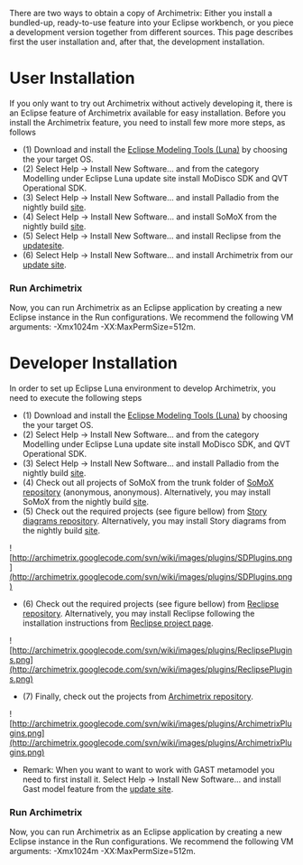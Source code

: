 There are two ways to obtain a copy of Archimetrix: Either you install a bundled-up, ready-to-use feature into your Eclipse workbench, or you piece a development version together from different sources. This page describes first the user installation and, after that, the development installation.



# User Installation #

If you only want to try out Archimetrix without actively developing it, there is an Eclipse feature of Archimetrix available for easy installation. Before you install the Archimetrix feature, you need to install few more more steps, as follows

  * (1) Download and install the [Eclipse Modeling Tools (Luna)](https://www.eclipse.org/downloads/index-developer.php) by choosing the your target OS.
  * (2) Select Help -> Install New Software... and from the category Modelling under Eclipse Luna update site install MoDisco SDK and QVT Operational SDK.
  * (3) Select Help -> Install New Software... and install Palladio from the nightly build [site](https://sdqweb.ipd.kit.edu/eclipse/palladio/nightly/).
  * (4) Select Help -> Install New Software... and install SoMoX from the nightly build [site](https://sdqweb.ipd.kit.edu/eclipse/somox/nightly/).
  * (5) Select Help -> Install New Software... and install Reclipse from the [updatesite](https://reclipse-emf.googlecode.com/svn/trunk/org.reclipse.updatesite/).
  * (6) Select Help -> Install New Software... and install Archimetrix from our [update site](https://archimetrix.googlecode.com/svn/branches/ArchimetrixForKepler/org.archimetrix.updatesite/).


### Run Archimetrix ###

Now, you can run Archimetrix as an Eclipse application by creating a new Eclipse instance in the Run configurations. We recommend the following VM arguments: -Xmx1024m -XX:MaxPermSize=512m.

# Developer Installation #

In order to set up Eclipse Luna environment to develop Archimetrix, you need to execute the following steps

  * (1) Download and install the [Eclipse Modeling Tools (Luna)](https://www.eclipse.org/downloads/index-developer.php) by choosing the your target OS.
  * (2) Select Help -> Install New Software... and from the category Modelling under Eclipse Luna update site install MoDisco SDK, and QVT Operational SDK.
  * (3) Select Help -> Install New Software... and install Palladio from the nightly build [site](https://sdqweb.ipd.kit.edu/eclipse/palladio/nightly/).
  * (4) Check out all projects of SoMoX from the trunk folder of [SoMoX repository](https://svnserver.informatik.kit.edu/i43/svn/code/SoMoX/Core/trunk/) (anonymous, anonymous). Alternatively, you may install SoMoX from the nightly build [site](https://sdqweb.ipd.kit.edu/eclipse/somox/nightly/).
  * (5) Check out the required projects (see figure bellow) from [Story diagrams repository](https://svn.codespot.com/a/eclipselabs.org/sdm-commons/). Alternatively, you may install Story diagrams from the nightly build [site](https://sdqweb.ipd.kit.edu/eclipse/storydiagraminterpreter/nightly/).

![http://archimetrix.googlecode.com/svn/wiki/images/plugins/SDPlugins.png](http://archimetrix.googlecode.com/svn/wiki/images/plugins/SDPlugins.png)

  * (6) Check out the required projects (see figure bellow) from
[Reclipse repository](https://reclipse-emf.googlecode.com/svn/trunk/). Alternatively, you may install Reclipse following the installation instructions from [Reclipse project page](https://code.google.com/p/reclipse-emf/).

![http://archimetrix.googlecode.com/svn/wiki/images/plugins/ReclipsePlugins.png](http://archimetrix.googlecode.com/svn/wiki/images/plugins/ReclipsePlugins.png)

  * (7) Finally, check out the projects from [Archimetrix repository](https://archimetrix.googlecode.com/svn/branches/ArchimetrixForKepler/).

![http://archimetrix.googlecode.com/svn/wiki/images/plugins/ArchimetrixPlugins.png](http://archimetrix.googlecode.com/svn/wiki/images/plugins/ArchimetrixPlugins.png)

  * Remark: When you want to want to work with GAST metamodel you need to first install it. Select Help -> Install New Software... and install Gast model  feature from the [update site](http://sissy.sourceforge.net/SISSy_Nightly).

### Run Archimetrix ###

Now, you can run Archimetrix as an Eclipse application by creating a new Eclipse instance in the Run configurations. We recommend the following VM arguments: -Xmx1024m -XX:MaxPermSize=512m.